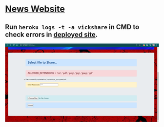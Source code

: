 # [News Website](https://github.com/imvickykumar999/Flask-Image-Upload/blob/main/templates/upload.html)

## Run `heroku logs -t -a vickshare` in CMD to check errors in [deployed site](https://vicksnews.herokuapp.com/news).

[![app.py](uploadss.png)](https://github.com/imvickykumar999/Flask-Image-Upload/blob/main/templates/gallery.html)
